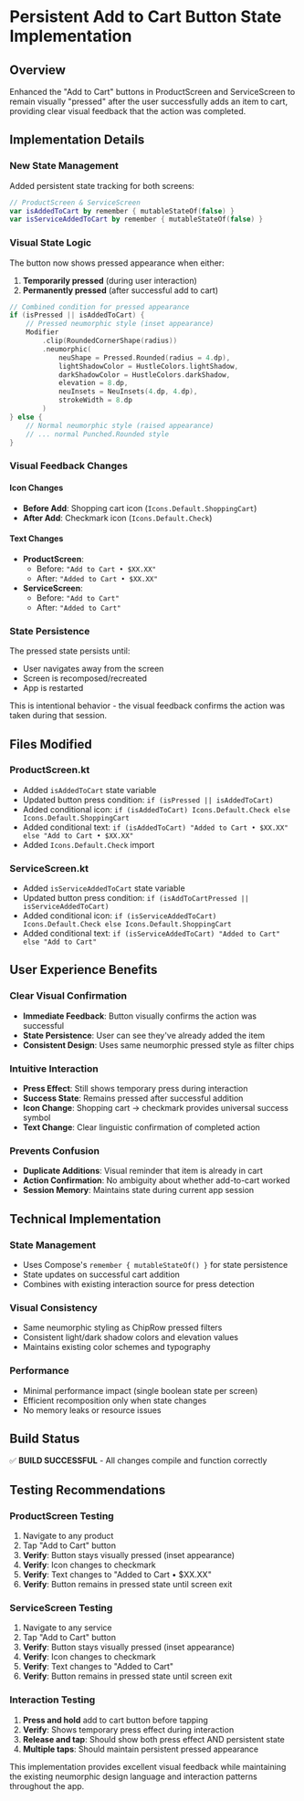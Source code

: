 # Persistent Add to Cart Button State Implementation

## Overview
Enhanced the "Add to Cart" buttons in ProductScreen and ServiceScreen to remain visually "pressed" after the user successfully adds an item to cart, providing clear visual feedback that the action was completed.

## Implementation Details

### New State Management
Added persistent state tracking for both screens:

```kotlin
// ProductScreen & ServiceScreen
var isAddedToCart by remember { mutableStateOf(false) }
var isServiceAddedToCart by remember { mutableStateOf(false) }
```

### Visual State Logic
The button now shows pressed appearance when either:
1. **Temporarily pressed** (during user interaction)
2. **Permanently pressed** (after successful add to cart)

```kotlin
// Combined condition for pressed appearance
if (isPressed || isAddedToCart) {
    // Pressed neumorphic style (inset appearance)
    Modifier
        .clip(RoundedCornerShape(radius))
        .neumorphic(
            neuShape = Pressed.Rounded(radius = 4.dp),
            lightShadowColor = HustleColors.lightShadow,
            darkShadowColor = HustleColors.darkShadow,
            elevation = 8.dp,
            neuInsets = NeuInsets(4.dp, 4.dp),
            strokeWidth = 8.dp
        )
} else {
    // Normal neumorphic style (raised appearance)
    // ... normal Punched.Rounded style
}
```

### Visual Feedback Changes

#### Icon Changes
- **Before Add**: Shopping cart icon (`Icons.Default.ShoppingCart`)
- **After Add**: Checkmark icon (`Icons.Default.Check`)

#### Text Changes
- **ProductScreen**: 
  - Before: `"Add to Cart • $XX.XX"`
  - After: `"Added to Cart • $XX.XX"`
- **ServiceScreen**:
  - Before: `"Add to Cart"`
  - After: `"Added to Cart"`

### State Persistence
The pressed state persists until:
- User navigates away from the screen
- Screen is recomposed/recreated
- App is restarted

This is intentional behavior - the visual feedback confirms the action was taken during that session.

## Files Modified

### ProductScreen.kt
- Added `isAddedToCart` state variable
- Updated button press condition: `if (isPressed || isAddedToCart)`
- Added conditional icon: `if (isAddedToCart) Icons.Default.Check else Icons.Default.ShoppingCart`
- Added conditional text: `if (isAddedToCart) "Added to Cart • $XX.XX" else "Add to Cart • $XX.XX"`
- Added `Icons.Default.Check` import

### ServiceScreen.kt
- Added `isServiceAddedToCart` state variable  
- Updated button press condition: `if (isAddToCartPressed || isServiceAddedToCart)`
- Added conditional icon: `if (isServiceAddedToCart) Icons.Default.Check else Icons.Default.ShoppingCart`
- Added conditional text: `if (isServiceAddedToCart) "Added to Cart" else "Add to Cart"`

## User Experience Benefits

### Clear Visual Confirmation
- **Immediate Feedback**: Button visually confirms the action was successful
- **State Persistence**: User can see they've already added the item
- **Consistent Design**: Uses same neumorphic pressed style as filter chips

### Intuitive Interaction
- **Press Effect**: Still shows temporary press during interaction
- **Success State**: Remains pressed after successful addition
- **Icon Change**: Shopping cart → checkmark provides universal success symbol
- **Text Change**: Clear linguistic confirmation of completed action

### Prevents Confusion
- **Duplicate Additions**: Visual reminder that item is already in cart
- **Action Confirmation**: No ambiguity about whether add-to-cart worked
- **Session Memory**: Maintains state during current app session

## Technical Implementation

### State Management
- Uses Compose's `remember { mutableStateOf() }` for state persistence
- State updates on successful cart addition
- Combines with existing interaction source for press detection

### Visual Consistency  
- Same neumorphic styling as ChipRow pressed filters
- Consistent light/dark shadow colors and elevation values
- Maintains existing color schemes and typography

### Performance
- Minimal performance impact (single boolean state per screen)
- Efficient recomposition only when state changes
- No memory leaks or resource issues

## Build Status
✅ **BUILD SUCCESSFUL** - All changes compile and function correctly

## Testing Recommendations

### ProductScreen Testing
1. Navigate to any product
2. Tap "Add to Cart" button
3. **Verify**: Button stays visually pressed (inset appearance)
4. **Verify**: Icon changes to checkmark
5. **Verify**: Text changes to "Added to Cart • $XX.XX"
6. **Verify**: Button remains in pressed state until screen exit

### ServiceScreen Testing  
1. Navigate to any service
2. Tap "Add to Cart" button
3. **Verify**: Button stays visually pressed (inset appearance)
4. **Verify**: Icon changes to checkmark
5. **Verify**: Text changes to "Added to Cart"
6. **Verify**: Button remains in pressed state until screen exit

### Interaction Testing
1. **Press and hold** add to cart button before tapping
2. **Verify**: Shows temporary press effect during interaction
3. **Release and tap**: Should show both press effect AND persistent state
4. **Multiple taps**: Should maintain persistent pressed appearance

This implementation provides excellent visual feedback while maintaining the existing neumorphic design language and interaction patterns throughout the app.
